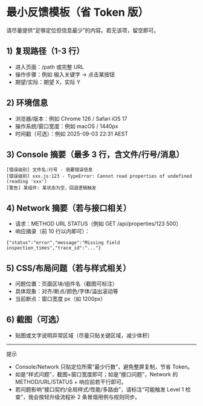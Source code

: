 # 最小反馈模板（省 Token 版）

请尽量提供“足够定位但信息最少”的内容。若无该项，留空即可。

## 1) 复现路径（1-3 行）
- 进入页面：/path 或完整 URL
- 操作步骤：例如 输入关键字 → 点击某按钮
- 期望/实际：期望 X，实际 Y

## 2) 环境信息
- 浏览器/版本：例如 Chrome 126 / Safari iOS 17
- 操作系统/窗口宽度：例如 macOS / 1440px
- 时间戳（可选）：例如 2025-09-03 22:31 AEST

## 3) Console 摘要（最多 3 行，含文件/行号/消息）
```
[错误级别] 文件名:行号 - 简要错误信息
[错误级别] xxx.js:123 - TypeError: Cannot read properties of undefined (reading 'xxx')
[警告] 某组件: 某状态为空，回退逻辑触发
```

## 4) Network 摘要（若与接口相关）
- 请求：METHOD URL STATUS（例如 GET /api/properties/123 500）
- 响应摘录（前 10 行以内即可）：
```
{"status":"error","message":"Missing field inspection_times","trace_id":"..."}
```

## 5) CSS/布局问题（若与样式相关）
- 问题位置：页面区块/组件名（截图可标注）
- 具体现象：对齐/断点/颜色/字体/溢出滚动等
- 当前断点：窗口宽度 px（如 1200px）

## 6) 截图（可选）
- 贴图或文字说明异常区域（尽量只贴关键区域，减少体积）

---

提示
- Console/Network 只贴定位所需“最少行数”，避免整屏复制，节省 Token。
- 如是“样式问题”，截图+窗口宽度即可；如是“接口问题”，Network 的 METHOD/URL/STATUS + 响应前若干行即可。
- 若问题影响“接口契约/全局样式/性能/多路由”，请标注“可能触发 Level 1 检查”，我会按轻升级流程补 2 条冒烟用例与规则同步。
